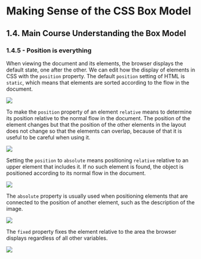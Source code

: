 # Making Sense of the CSS Box Model
## 1.4. Main Course Understanding the Box Model
### 1.4.5 - Position is everything

When viewing the document and its elements, the browser displays the default state, one after the other.  We can edit how the display of elements in CSS with the `position` property. The default `position` setting of HTML is `static`, which means that elements are sorted according to the flow in the document.

![](http://i68.tinypic.com/29en6lc.png)

To make the `position` property of an element `relative` means to determine its position relative to the normal flow in the document. The position of the element changes but that the position of the other elements in the layout does not change so that the elements can overlap, because of that it is useful to be careful when using it.

![](https://media.giphy.com/media/14uQ8uxpfCbOxZhMTA/giphy.gif)

Setting the `position` to `absolute` means positioning `relative` relative to an upper element that includes it. If no such element is found, the object is positioned according to its normal flow in the document.

![](https://media.giphy.com/media/fimLkfNSGXecCpq3Bh/giphy.gif)

The `absolute` property is usually used when positioning elements that are connected to the position of another element, such as the description of the image.

![](https://media.giphy.com/media/YFFDdvxodMArYLDQQW/giphy.gif)

The `fixed` property fixes the element relative to the area the browser displays regardless of all other variables.

![](https://media.giphy.com/media/Ym6mLEBThkGHjj1smL/giphy.gif)
